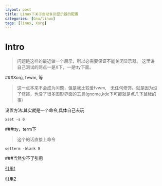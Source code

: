 ```yaml
---
layout: post
title: Linux下关于自动关闭显示器的配置
categories: [Gnu/linux]
tags: [linux, Xorg]
---
```


Intro
====
>问题是这样的最近做一个展示，所以必需要保证不能关闭显示器。
这里讲自己测试的两点一是X下，一是tty下面。

###Xorg, fvwm, 等
>这一点本来不会成为问题，但是我比较爱fvwm,　无任何修饰。就是因为没
了修饰，也没了很多图形界面的工具(gnome,kde下可能就是点几下鼠标的事)

设置方法:其实就是一个命令,具体自己去玩

`xset -s 0`


###tty，term下
>这个的话直接上命令

`setterm -blank 0 `


###当然少不了引用

[引用1](https://community.freescale.com/thread/323250)

[引用2](http://socol.iteye.com/blog/1039725)

